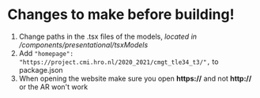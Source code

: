 # Changes to make before building!

1. Change paths in the .tsx files of the models, *located in /components/presentational/tsxModels*
2. Add  ```"homepage": "https://project.cmi.hro.nl/2020_2021/cmgt_tle34_t3/",``` to package.json
3. When opening the website make sure you open **https://** and not **http://** or the AR won't work
